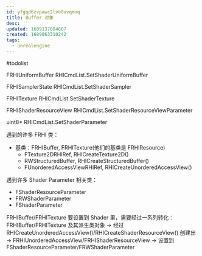 ```yaml
---
id: yfgqd6zvpawc2lvo8uvqmnq
title: Buffer 对象
desc: ''
updated: 1689137084607
created: 1689063310242
tags:
  - unrealengine
---
```


#todolist

FRHIUniformBuffer
RHICmdList.SetShaderUniformBuffer

FRHISamplerState
RHICmdList.SetShaderSampler

FRHITexture
RHICmdList.SetShaderTexture

FRHIShaderResourceView
RHICmdList.SetShaderResourceViewParameter

uint8*
RHICmdList.SetShaderParameter

遇到的许多 FRHI 类：
- 基类：FRHIBuffer, FRHITexture(他们的基类是 FRHIResource)
  - FTexture2DRHIRef, RHICreateTexture2D()
  - RWStructuredBuffer<T>, RHICreateStructuredBuffer()
  - FUnorderedAccessViewRHIRef, RHICreateUnorderedAccessView()


遇到许多 Shader Parameter 相关类：
- FShaderResourceParameter
- FRWShaderParameter
- FShaderParameter

FRHIBuffer/FRHITexture 要设置到 Shader 里，需要经过一系列转化：FRHIBuffer/FRHITexture 及其派生类对象 -> 经过 RHICreateUnorderedAccessView()/RHICreateShaderResourceView() 创建出 -> FRHIUnorderedAccessView/FRHIShaderResourceView -> 设置到 FShaderResourceParameter/FRWShaderParameter